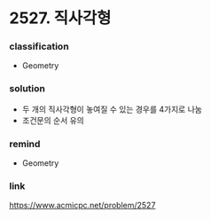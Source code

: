 # 2527. 직사각형

### classification
* Geometry

### solution
* 두 개의 직사각형이 놓여질 수 있는 경우를 4가지로 나눔
* 조건문의 순서 유의

### remind
* Geometry

### link
https://www.acmicpc.net/problem/2527